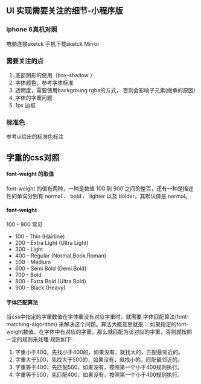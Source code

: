 ## UI 实现需要关注的细节-小程序版


### iphone 6真机对照

电脑连接sketck 手机下载sketck Mirror

### 需要关注的点


1. 底部阴影的使用（box-shadow ）
2. 字体颜色，参考字体标准
3. 透明度，需要使用backgroung rgba的方式， 否则会影响子元素(继承的原因)
4. 字体的字重问题
5. 1px 边框

### 标准色

参考ui给出的标准色标注

## 字重的css对照

#### font-weight 的取值
font-weight 的值有两种，一种是数值 100 到 900 之间的整百，还有一种是描述性的单词分别有 normal 、 bold 、 lighter 以及 bolder。其默认值是 normal。

#### font-weight
100 - 900 常见

- 100 - Thin (Hairline)
- 200 - Extra Light (Ultra Light)
- 300 - Light
- 400 - Regular (Normal,Book,Roman)
- 500 - Medium
- 600 - Semi Bold (Demi Bold)
- 700 - Bold
- 800 - Extra Bold (Ultra Bold)
- 900 - Black (Heavy)



#### 字体匹配算法

当css中指定的字重数值在字体重没有对应字重时，就需要 字体匹配算法(font-matching-algorithm) 来解决这个问题。算法大概意思就是： 如果指定的font-weight数值，在字体中有对应的字重，那么就匹配为该对应的字重，否则就按照一定的规则来处理 
规则如下：

1. 字重小于400，先找小于400的，如果没有，就找大的，匹配最邻近的。
2. 字重大于500，先找大于500的，如果没有，就找小的，匹配最邻近的。
3. 字重等于400，先匹配500，如果没有，按照第一个小于400规则执行。
4. 字重等于500，先匹配400，如果没有，按照第一个小于400规则执行。
 
 
 
